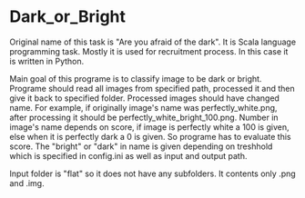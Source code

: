 # Dark_or_Bright

Original name of this task is "Are you afraid of the dark". It is Scala language programming task. Mostly it is used for recruitment process. In this case it is written in Python. 

Main goal of this programe is to classify image to be dark or bright. Programe should read all images from specified path, processed it and then give it back to specified folder. Processed images should have changed name. For example, if originally image's name was perfectly_white.png, after processing it should be perfectly_white_bright_100.png. Number in image's name depends on score, if image is perfectly white a 100 is given, else when it is perfectly dark a 0 is given. So programe has to evaluate this score. The "bright" or "dark" in name is given depending on treshhold which is specified in config.ini as well as input and output path.

Input folder is "flat" so it does not have any subfolders. It contents only .png and .img.

